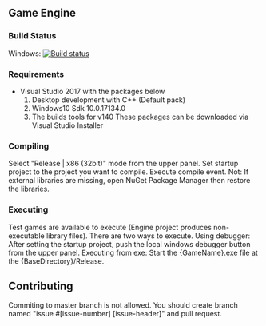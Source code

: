 Game Engine
------------------
### Build Status

Windows:
[![Build status](https://ci.appveyor.com/api/projects/status/8390s6ladpv4mjsa/branch/master?svg=true)](https://ci.appveyor.com/project/furkandinc52995/engine/branch/master)

### Requirements
- Visual Studio 2017 with the packages below
	1. Desktop development with C++ (Default pack)
	2. Windows10 Sdk 10.0.17134.0
	3. The builds tools for v140
	These packages can be downloaded via Visual Studio Installer

### Compiling
Select "Release | x86 (32bit)" mode from the upper panel.
Set startup project to the project you want to compile.
Execute compile event.
Not: If external libraries are missing, open NuGet Package Manager then restore the libraries.

### Executing
Test games are available to execute (Engine project produces non-executable library files). There are two ways to execute.
Using debugger: After setting the startup project, push the local windows debugger button from the upper panel.
Executing from exe: Start the {GameName}.exe file at the {BaseDirectory}/Release.

## Contributing
Commiting to master branch is not allowed. You should create branch named "issue #[issue-number] [issue-header]" and pull request.